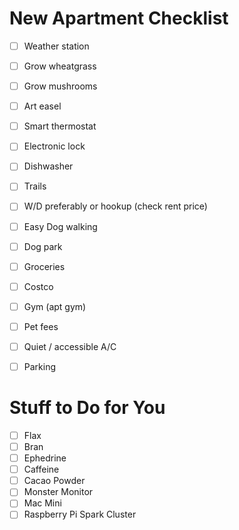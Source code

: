 # New Apartment Checklist

- [ ] Weather station
- [ ] Grow wheatgrass
- [ ] Grow mushrooms
- [ ] Art easel
- [ ] Smart thermostat
- [ ] Electronic lock
- [ ] Dishwasher
- [ ] Trails
- [ ] W/D preferably or hookup (check rent price)
- [ ] Easy Dog walking
- [ ] Dog park
- [ ] Groceries
- [ ] Costco
- [ ] Gym (apt gym)
- [ ] Pet fees
- [ ] Quiet / accessible A/C
- [ ] Parking


# Stuff to Do for You

- [ ] Flax
- [ ] Bran
- [ ] Ephedrine
- [ ] Caffeine
- [ ] Cacao Powder
- [ ] Monster Monitor
- [ ] Mac Mini
- [ ] Raspberry Pi Spark Cluster